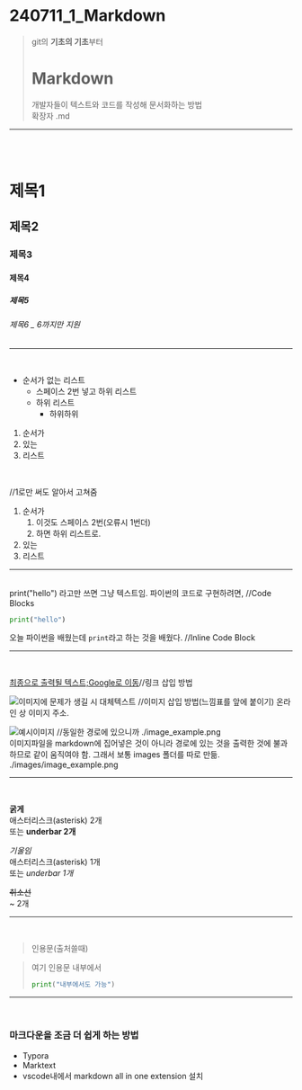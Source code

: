 # 240711_1_Markdown
> git의 ****기초의 기초****부터
> # Markdown
> 개발자들이 텍스트와 코드를 작성해 문서화하는 방법 <br>
> 확장자 .md
---
<br>
<br>

# 제목1
## 제목2
### 제목3
#### 제목4
##### 제목5
###### 제목6 _ 6까지만 지원

---
<br>

- 순서가 없는 리스트
  - 스페이스 2번 넣고 하위 리스트
  - 하위 리스트
    - 하위하위

1. 순서가
2. 있는
3. 리스트
<br>

//1로만 써도 알아서 고쳐줌
1. 순서가
   1. 이것도 스페이스 2번(오류시 1번더)
   2. 하면 하위 리스트로.
2. 있는
3. 리스트 

---
<br>
print("hello") 라고만 쓰면 그냥 텍스트임.
파이썬의 코드로 구현하려면,           //Code Blocks

```python     
print("hello")                      
```

오늘 파이썬을 배웠는데
`print`라고 하는 것을 배웠다.        //Inline Code Block

---
<br>

[최종으로 출력될 텍스트;Google로 이동](https://google.com)//링크 삽입 방법<br>

![이미지에 문제가 생길 시 대체텍스트](https://picsum.photos/200/300) //이미지 삽입 방법(느낌표를 앞에 붙이기) 온라인 상 이미지 주소.

![예시이미지](./images/image_example.png) //동일한 경로에 있으니까 ./image_example.png <br>
이미지파일을 markdown에 집어넣은 것이 아니라 경로에 있는 것을 출력한 것에 불과하므로 같이 움직여야 함. 그래서 보통 images 폴더를 따로 만듦. ./images/image_example.png

---
<br>

**굵게**<br>
애스터리스크(asterisk) 2개<br>
또는 __underbar 2개__

*기울임*<br>
애스터리스크(asterisk) 1개<br>
또는 _underbar 1개_

~~취소선~~<br>
~ 2개

---
<br>

> 인용문(출처쓸때)

> 여기 인용문 내부에서
> 
> ```python
> print("내부에서도 가능")
> ```

---
<br>

### 마크다운을 조금 더 쉽게 하는 방법
- Typora
- Marktext
- vscode내에서 markdown all in one extension 설치